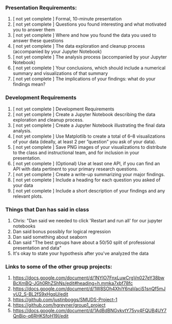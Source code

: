 ### Presentation Requirements:
1. [ not yet complete ] Formal, 10-minute presentation
2. [ not yet complete ] Questions you found interesting and what motivated you to answer them
3. [ not yet complete ] Where and how you found the data you used to answer these questions
4. [ not yet complete ] The data exploration and cleanup process (accompanied by your Jupyter Notebook)
5. [ not yet complete ] The analysis process (accompanied by your Jupyter Notebook)
6. [ not yet complete ] Your conclusions, which should include a numerical summary and visualizations of that summary
7. [ not yet complete ] The implications of your findings: what do your findings mean? 

### Development Requirements
1. [ not yet complete ] Development Requirements
2. [ not yet complete ] Create a Jupyter Notebook describing the data exploration and cleanup process.
3. [ not yet complete ] Create a Jupyter Notebook illustrating the final data analysis.
4. [ not yet complete ] Use Matplotlib to create a total of 6–8 visualizations of your data (ideally, at least 2 per ”question” you ask of your data).
5. [ not yet complete ] Save PNG images of your visualizations to distribute to the class and instructional team, and for inclusion in your presentation. 
6. [ not yet complete ] (Optional) Use at least one API, if you can find an API with data pertinent to your primary research questions. 
7. [ not yet complete ] Create a write-up summarizing your major findings. 
8. [ not yet complete ] Include a heading for each question you asked of your data 
9. [ not yet complete ] Include a short description of your findings and any relevant plots.

### Things that Dan has said in class
1. Chris: "Dan said we needed to click 'Restart and run all' for our jupyter notebooks
2. Dan said bonus possibly for logical regression
3. Dan said something about seaborn
4. Dan said "The best groups have about a 50/50 split of professional presentation and data"
5. It's okay to state your hypothesis after you've analyzed the data

### Links to some of the other group projects:
1. https://docs.google.com/document/d/1NYlO7FnxLuwCrgVn027eY38bwBcXmBQ-JGh0RhZShNs/edit#heading=h.mmka7xbf78fc
2. https://docs.google.com/document/d/1W8SOh4XhiY6naVaciS1snQf5mJvU2_S-BL2fS9xHgqU/edit
3. https://github.com/justinboggs/SMUDS-Project-1
4. https://github.com/hgreyner/group1_project
5. https://docs.google.com/document/d/1AdBdBNGvkvtY75vy4FQUB4UY7QnBio-q6RHKSfoH19I/edit

